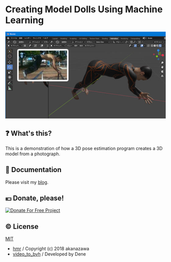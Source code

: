 # Creating Model Dolls Using Machine Learning

![Sample](https://github.com/TNKSoftware/3D-Pose-Model/blob/master/sample.jpg)

## :question: What's this?

This is a demonstration of how a 3D pose estimation program creates a 3D model from a photograph.

## :book: Documentation

Please visit my [blog](https://www.tnksoft.com/blog/?p=8233).

## :yen: Donate, please!
[![Donate For Free Project](https://www.tnksoft.com/donate/donate.svg "Donate For Free Project")](https://www.tnksoft.com/donate/?lang=en)

## :copyright: License
[MIT](http://opensource.org/licenses/MIT)

- [hmr](https://github.com/akanazawa/hmr) / Copyright (c) 2018 akanazawa
- [video_to_bvh](https://github.com/Dene33/video_to_bvh) / Developed by Dene